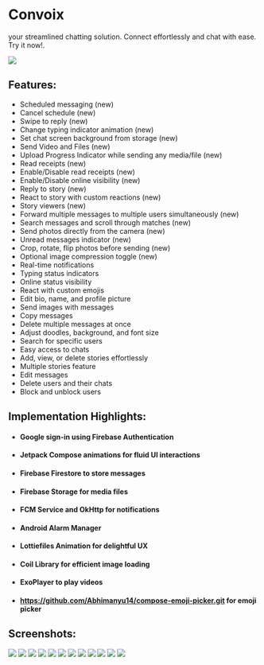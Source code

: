 # Convoix

your streamlined chatting solution. Connect effortlessly and chat with ease. Try it now!.

![](https://imgur.com/kPV3sb0.png)

## Features:
- Scheduled messaging (new)
- Cancel schedule (new)
- Swipe to reply (new)
- Change typing indicator animation (new)
- Set chat screen background from storage (new)
- Send Video and Files (new)
- Upload Progress Indicator while sending any media/file (new)
- Read receipts  (new)
- Enable/Disable read receipts (new)
- Enable/Disable online visibility (new)
- Reply to story  (new)
- React to story with custom reactions (new)
- Story viewers (new)
- Forward multiple messages to multiple users simultaneously (new)
- Search messages and scroll through matches (new)
- Send photos directly from the camera (new)
- Unread messages indicator (new)
- Crop, rotate, flip photos before sending (new)
- Optional image compression toggle (new)
- Real-time notifications
- Typing status indicators
- Online status visibility
- React with custom emojis
- Edit bio, name, and profile picture
- Send images with messages
- Copy messages
- Delete multiple messages at once
- Adjust doodles, background, and font size
- Search for specific users
- Easy access to chats
- Add, view, or delete stories effortlessly
- Multiple stories feature
- Edit messages
- Delete users and their chats
- Block and unblock users

## Implementation Highlights:

- #### Google sign-in using Firebase Authentication
- #### Jetpack Compose animations for fluid UI interactions
- #### Firebase Firestore to store messages
- #### Firebase Storage for media files
- #### FCM Service and OkHttp for notifications
- #### Android Alarm Manager
- #### Lottiefiles Animation for delightful UX
- #### Coil Library for efficient image loading
- #### ExoPlayer to play videos
- #### https://github.com/Abhimanyu14/compose-emoji-picker.git for emoji picker

## Screenshots:
![](https://imgur.com/6CiSBj8l.png)
![](https://imgur.com/cAshImdl.png)
![](https://imgur.com/xCL2oA1l.png)
![](https://imgur.com/zgL2ogPl.png)
![](https://imgur.com/Cr1cSLBl.png)
![](https://imgur.com/UyYt5eKl.png)
![](https://imgur.com/GrUnBzXl.png)
![](https://imgur.com/VbrExTYl.png)
![](https://imgur.com/LTDajbHl.png)
![](https://imgur.com/vWytN5Bl.png)
![](https://imgur.com/hTFpbgrl.png)
![](https://imgur.com/U3SfXFIl.png)
